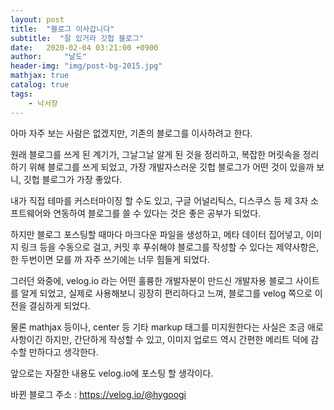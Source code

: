 ```yaml
---
layout: post
title:  "블로그 이사갑니다"
subtitle:  "잘 있거라 깃헙 블로그"
date:   2020-02-04 03:21:00 +0900
author:     "날도"
header-img: "img/post-bg-2015.jpg"
mathjax: true
catalog: true
tags: 
    - 낙서장
---
```


아마 자주 보는 사람은 없겠지만, 기존의 블로그를 이사하려고 한다.

원래 블로그를 쓰게 된 계기가, 그날그날 알게 된 것을 정리하고, 복잡한 머릿속을 정리하기 위해 블로그를 쓰게 되었고, 
가장 개발자스러운 깃헙 블로그가 어떤 것이 있을까 보니, 깃헙 블로그가 가장 좋았다.

내가 직접 테마를 커스터마이징 할 수도 있고, 구글 어널리틱스, 디스쿠스 등 제 3자 소프트웨어와 연동하여 블로그를 쓸 수 있다는 것은 좋은 공부가 되었다.

하지만 블로그 포스팅할 때마다 마크다운 파일을 생성하고, 메타 데이터 집어넣고, 이미지 링크 등을 수동으로 걸고, 커밋 후 푸쉬해야 블로그를 작성할 수 
있다는 제약사항은, 한 두번이면 모를 까 자주 쓰기에는 너무 힘들게 되었다.

그러던 와중에, velog.io 라는 어떤 훌륭한 개발자분이 만드신 개발자용 블로그 사이트를 알게 되었고, 실제로 사용해보니 굉장히 편리하다고 느껴, 블로그를 velog 
쪽으로 이전을 결심하게 되었다.

물론 mathjax 등이나, center  등 기타 markup 태그를 미지원한다는 사실은 조금 애로사항이긴 하지만, 간단하게 작성할 수 있고, 이미지 업로드 역시 간편한 메리트 덕에 
감수할 만하다고 생각한다.

앞으로는 자잘한 내용도 velog.io에 포스팅 할 생각이다.

바뀐 블로그 주소 : 
<https://velog.io/@hygoogi>
